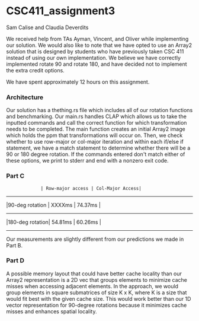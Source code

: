 # CSC411_assignment3

Sam Calise and Claudia Deverdits

We received help from TAs Ayman, Vincent, and Oliver while implementing our solution. We would also like to note that we have opted to use an Array2 solution that is designed by students who have previously taken CSC 411 instead of using our own implementation. We believe we have correctly implemented rotate 90 and rotate 180, and have decided not to implement the extra credit options. 

We have spent approximately 12 hours on this assignment.

### Architecture
Our solution has a thething.rs file which includes all of our rotation functions and benchmarking. Our main.rs handles CLAP which allows us to take the inputted commands and call the correct function for which transformation needs to be completed. The main function creates an initial Array2 image which holds the ppm that transformations will occur on. Then, we check whether to use row-major or col-major iteration and within each if/else if statement, we have a match statement to determine whether there will be a 90 or 180 degree rotation. If the commands entered don't match either of these options, we print to stderr and end with a nonzero exit code.

### Part C

                 | Row-major access | Col-Major Access|
*******************************************************
|90-deg rotation |    XXXXms         |     74.37ms    |
*******************************************************
|180-deg rotation|     54.81ms       |     60.26ms    |
*******************************************************
Our measurements are slightly different from our predictions we made in Part B.

### Part D
A possible memory layout that could have better cache locality than our Array2 representation is a 2D vec that groups elements to minimize cache misses when accessing adjacent elements. In the approach, we would group elements in square submatrices of size K x K, where K is a size that would fit best with the given cache size. This would work better than our 1D vector representation for 90-degree rotations because it minimizes cache misses and enhances spatial locality.
